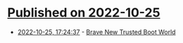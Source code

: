 # [Published on 2022-10-25](index.md)

* [2022-10-25, 17:24:37](https://lobste.rs/s/5n48ni/brave_new_trusted_boot_world) - [Brave New Trusted Boot World](https://0pointer.de/blog/brave-new-trusted-boot-world.html)
